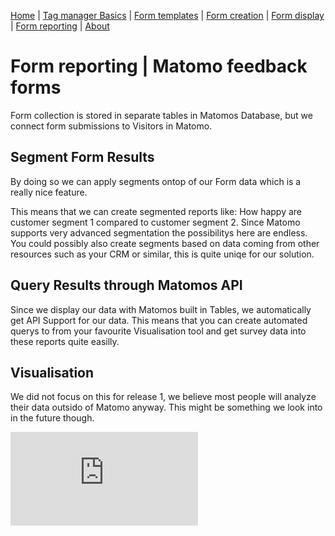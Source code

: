 [Home](./index.md) | [Tag manager Basics](./tag-manager-basics.md) | [Form templates](./form-templates.md) | [Form creation](./form-creation.md) | [Form display](./form-display.md) | [Form reporting](./form-reporting.md) | [About](./about.md)


# Form reporting | Matomo feedback forms
Form collection is stored in separate tables in Matomos Database, but we connect form submissions to Visitors in Matomo. 

## Segment Form Results
By doing so we can apply segments ontop of our Form data which is a really nice feature.

This means that we can create segmented reports like: 
How happy are customer segment 1 compared to customer segment 2.
Since Matomo supports very advanced segmentation the possibilitys here are endless.
You could possibly also create segments based on data coming from other resources such as your CRM or similar, this is quite uniqe for our solution.


## Query Results through Matomos API
Since we display our data with Matomos built in Tables, we automatically get API Support for our data.
This means that you can create automated querys to from your favourite Visualisation tool and get survey data into these reports quite easilly.

## Visualisation
We did not focus on this for release 1, we believe most people will analyze their data outsido of Matomo anyway. This might be something we look into in the future though.



![form-example-stars-and-radio](https://digi-matomo.dglive.net/matomo.php?idsite=31&amp;rec=1&amp;action_name=FormReporting;url=/form-reporting.html)
